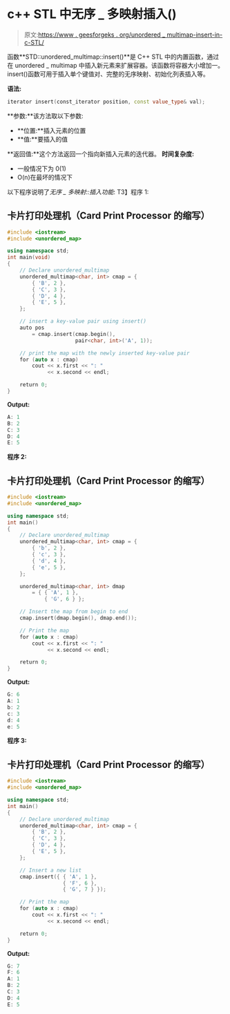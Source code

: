 # c++ STL 中无序 _ 多映射插入()

> 原文:[https://www . geesforgeks . org/unordered _ multimap-insert-in-c-STL/](https://www.geeksforgeeks.org/unordered_multimap-insert-in-c-stl/)

函数**STD::unordered_multimap::insert()**是 C++ STL 中的内置函数，通过在 unordered _ multimap 中插入新元素来扩展容器。该函数将容器大小增加一。insert()函数可用于插入单个键值对、完整的无序映射、初始化列表插入等。

**语法:**

```cpp
iterator insert(const_iterator position, const value_type& val);
```

**参数:**该方法取以下参数:

*   **位置:**插入元素的位置
*   **值:**要插入的值

**返回值:**这个方法返回一个指向新插入元素的迭代器。
**时间复杂度:**

*   一般情况下为 0(1)
*   O(n)在最坏的情况下

以下程序说明了*无序 _ 多映射::插入功能*:
T3】程序 1:

## 卡片打印处理机（Card Print Processor 的缩写）

```cpp
#include <iostream>
#include <unordered_map>

using namespace std;
int main(void)
{
    // Declare unordered_multimap
    unordered_multimap<char, int> cmap = {
        { 'B', 2 },
        { 'C', 3 },
        { 'D', 4 },
        { 'E', 5 },
    };

    // insert a key-value pair using insert()
    auto pos
        = cmap.insert(cmap.begin(),
                      pair<char, int>('A', 1));

    // print the map with the newly inserted key-value pair
    for (auto x : cmap)
        cout << x.first << ": "
             << x.second << endl;

    return 0;
}
```

**Output:** 

```cpp
A: 1
B: 2
C: 3
D: 4
E: 5
```

**程序 2:**

## 卡片打印处理机（Card Print Processor 的缩写）

```cpp
#include <iostream>
#include <unordered_map>

using namespace std;
int main()
{
    // Declare unordered_multimap
    unordered_multimap<char, int> cmap = {
        { 'b', 2 },
        { 'c', 3 },
        { 'd', 4 },
        { 'e', 5 },
    };

    unordered_multimap<char, int> dmap
        = { { 'A', 1 },
            { 'G', 6 } };

    // Insert the map from begin to end
    cmap.insert(dmap.begin(), dmap.end());

    // Print the map
    for (auto x : cmap)
        cout << x.first << ": "
             << x.second << endl;

    return 0;
}
```

**Output:** 

```cpp
G: 6
A: 1
b: 2
c: 3
d: 4
e: 5
```

**程序 3:**

## 卡片打印处理机（Card Print Processor 的缩写）

```cpp
#include <iostream>
#include <unordered_map>

using namespace std;
int main()
{
    // Declare unordered_multimap
    unordered_multimap<char, int> cmap = {
        { 'B', 2 },
        { 'C', 3 },
        { 'D', 4 },
        { 'E', 5 },
    };

    // Insert a new list
    cmap.insert({ { 'A', 1 },
                  { 'F', 6 },
                  { 'G', 7 } });

    // Print the map
    for (auto x : cmap)
        cout << x.first << ": "
             << x.second << endl;

    return 0;
}
```

**Output:** 

```cpp
G: 7
F: 6
A: 1
B: 2
C: 3
D: 4
E: 5
```